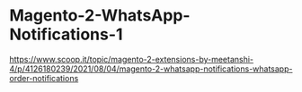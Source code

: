 # Magento-2-WhatsApp-Notifications-1
https://www.scoop.it/topic/magento-2-extensions-by-meetanshi-4/p/4126180239/2021/08/04/magento-2-whatsapp-notifications-whatsapp-order-notifications
